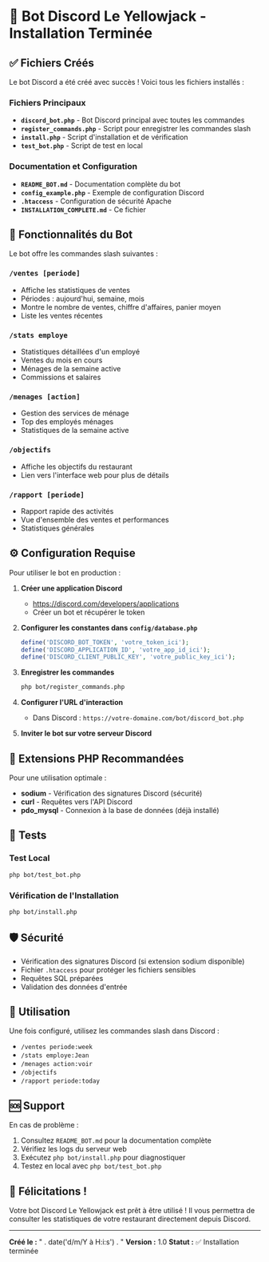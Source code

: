 # 🤖 Bot Discord Le Yellowjack - Installation Terminée

## ✅ Fichiers Créés

Le bot Discord a été créé avec succès ! Voici tous les fichiers installés :

### Fichiers Principaux
- **`discord_bot.php`** - Bot Discord principal avec toutes les commandes
- **`register_commands.php`** - Script pour enregistrer les commandes slash
- **`install.php`** - Script d'installation et de vérification
- **`test_bot.php`** - Script de test en local

### Documentation et Configuration
- **`README_BOT.md`** - Documentation complète du bot
- **`config_example.php`** - Exemple de configuration Discord
- **`.htaccess`** - Configuration de sécurité Apache
- **`INSTALLATION_COMPLETE.md`** - Ce fichier

## 🚀 Fonctionnalités du Bot

Le bot offre les commandes slash suivantes :

### `/ventes [periode]`
- Affiche les statistiques de ventes
- Périodes : aujourd'hui, semaine, mois
- Montre le nombre de ventes, chiffre d'affaires, panier moyen
- Liste les ventes récentes

### `/stats employe`
- Statistiques détaillées d'un employé
- Ventes du mois en cours
- Ménages de la semaine active
- Commissions et salaires

### `/menages [action]`
- Gestion des services de ménage
- Top des employés ménages
- Statistiques de la semaine active

### `/objectifs`
- Affiche les objectifs du restaurant
- Lien vers l'interface web pour plus de détails

### `/rapport [periode]`
- Rapport rapide des activités
- Vue d'ensemble des ventes et performances
- Statistiques générales

## ⚙️ Configuration Requise

Pour utiliser le bot en production :

1. **Créer une application Discord**
   - https://discord.com/developers/applications
   - Créer un bot et récupérer le token

2. **Configurer les constantes dans `config/database.php`**
   ```php
   define('DISCORD_BOT_TOKEN', 'votre_token_ici');
   define('DISCORD_APPLICATION_ID', 'votre_app_id_ici');
   define('DISCORD_CLIENT_PUBLIC_KEY', 'votre_public_key_ici');
   ```

3. **Enregistrer les commandes**
   ```bash
   php bot/register_commands.php
   ```

4. **Configurer l'URL d'interaction**
   - Dans Discord : `https://votre-domaine.com/bot/discord_bot.php`

5. **Inviter le bot sur votre serveur Discord**

## 🔧 Extensions PHP Recommandées

Pour une utilisation optimale :
- **sodium** - Vérification des signatures Discord (sécurité)
- **curl** - Requêtes vers l'API Discord
- **pdo_mysql** - Connexion à la base de données (déjà installé)

## 🧪 Tests

### Test Local
```bash
php bot/test_bot.php
```

### Vérification de l'Installation
```bash
php bot/install.php
```

## 🛡️ Sécurité

- Vérification des signatures Discord (si extension sodium disponible)
- Fichier `.htaccess` pour protéger les fichiers sensibles
- Requêtes SQL préparées
- Validation des données d'entrée

## 📱 Utilisation

Une fois configuré, utilisez les commandes slash dans Discord :
- `/ventes periode:week`
- `/stats employe:Jean`
- `/menages action:voir`
- `/objectifs`
- `/rapport periode:today`

## 🆘 Support

En cas de problème :
1. Consultez `README_BOT.md` pour la documentation complète
2. Vérifiez les logs du serveur web
3. Exécutez `php bot/install.php` pour diagnostiquer
4. Testez en local avec `php bot/test_bot.php`

## 🎉 Félicitations !

Votre bot Discord Le Yellowjack est prêt à être utilisé ! Il vous permettra de consulter les statistiques de votre restaurant directement depuis Discord.

---

**Créé le :** " . date('d/m/Y à H:i:s') . "
**Version :** 1.0
**Statut :** ✅ Installation terminée